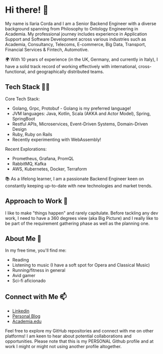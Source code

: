 # Hi there! 👋

My name is Ilaria Corda and I am a Senior Backend Engineer with a diverse background spanning from Philosophy to Ontology Engineering in Academia. My professional journey includes experience in Application Support and Software Development across various industries such as Academia, Consultancy, Telecoms, E-commerce, Big Data, Transport, Financial Services & Fintech, Automotive.

🌍 With 10 years of experience (in the UK, Germany, and currently in Italy), I have a solid track record of working effectively with international, cross-functional, and geographically distributed teams.

## Tech Stack 👩‍💻

Core Tech Stack:
- Golang, Grpc, Protobuf - Golang is my preferred language!
- JVM languages: Java, Kotlin, Scala (AKKA and Actor Model), Spring, SpringBoot
- Restful APIs, Microservices, Event-Driven Systems, Domain-Driven Design
- Ruby, Ruby on Rails
- Recently experimenting with WebAssembly!

Recent Explorations:
- Prometheus, Grafana, PromQL
- RabbitMQ, Kafka
- AWS, Kubernetes, Docker, Terraform

📚 As a lifelong learner, I am a passionate Backend Engineer keen on constantly keeping up-to-date with new technologies and market trends.

## Approach to Work 🚀

I like to make "things happen" and rarely capitulate. Before tackling any dev work, I need to have a 360 degrees view (aka Big Picture) and I really like to be part of the requirement gathering phase as well as the planning one.

## About Me 🌟

In my free time, you'll find me:
- Reading
- Listening to music (I have a soft spot for Opera and Classical Music)
- Running/fitness in general
- Avid gamer
- Sci-fi aficionado

## Connect with Me 📫

- [Linkedin](https://www.linkedin.com/in/ilariacorda/)
- [Personal Blog](https://semanticreatures.com/)
- [Academia.edu](https://ilariacorda.academia.edu/)

Feel free to explore my GitHub repositories and connect with me on other platforms! I am keen to hear about potential collaborations and opportunities. Please note that this is my PERSONAL Github profile and at work I might or might not using another profile altogether. 
